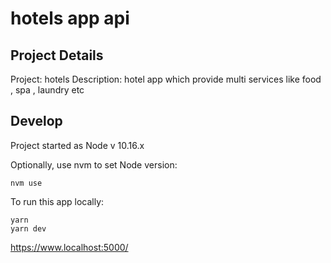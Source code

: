 # hotels app api

## Project Details

Project: hotels
Description: 
hotel app which provide multi services like food , spa , laundry etc


## Develop

Project started as Node v 10.16.x

Optionally, use nvm to set Node version:

```
nvm use
```

To run this app locally:

```
yarn
yarn dev

```

https://www.localhost:5000/


